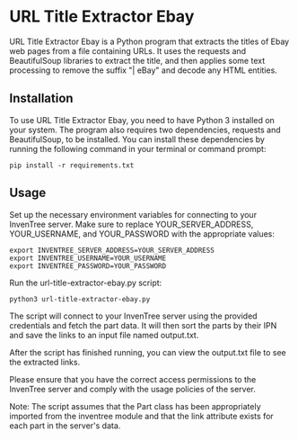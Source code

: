 # URL Title Extractor Ebay
URL Title Extractor Ebay is a Python program that extracts the titles of Ebay web pages from a file containing URLs. It uses the requests and BeautifulSoup libraries to extract the title, and then applies some text processing to remove the suffix "| eBay" and decode any HTML entities.

## Installation
To use URL Title Extractor Ebay, you need to have Python 3 installed on your system. The program also requires two dependencies, requests and BeautifulSoup, to be installed. You can install these dependencies by running the following command in your terminal or command prompt:
```shell
pip install -r requirements.txt
```

## Usage
Set up the necessary environment variables for connecting to your InvenTree server. Make sure to replace YOUR_SERVER_ADDRESS, YOUR_USERNAME, and YOUR_PASSWORD with the appropriate values:

```shell
export INVENTREE_SERVER_ADDRESS=YOUR_SERVER_ADDRESS
export INVENTREE_USERNAME=YOUR_USERNAME
export INVENTREE_PASSWORD=YOUR_PASSWORD
```

Run the url-title-extractor-ebay.py script:

```shell
python3 url-title-extractor-ebay.py
```

The script will connect to your InvenTree server using the provided credentials and fetch the part data. It will then sort the parts by their IPN and save the links to an input file named output.txt.

After the script has finished running, you can view the output.txt file to see the extracted links.

Please ensure that you have the correct access permissions to the InvenTree server and comply with the usage policies of the server.

Note: The script assumes that the Part class has been appropriately imported from the inventree module and that the link attribute exists for each part in the server's data.
